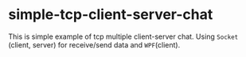 # simple-tcp-client-server-chat
This is simple example of tcp multiple client-server chat.
Using `Socket` (client, server) for receive/send data and `WPF`(client).

